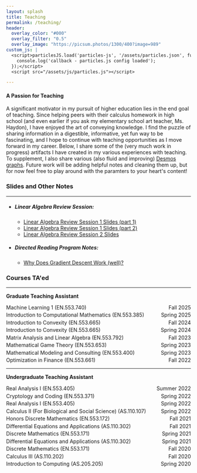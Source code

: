 ```yaml
---
layout: splash
title: Teaching
permalink: /teaching/
header:
  overlay_color: "#000"
  overlay_filter: "0.5"
  overlay_image: "https://picsum.photos/1300/400?image=989"
custom_js: |
  <script>particlesJS.load('particles-js', '/assets/particles.json', function() {
    console.log('callback - particles.js config loaded');
  });</script>
  <script src="/assets/js/particles.js"></script>

---
```



#### **A Passion for Teaching**<br>
A significant motivator in my pursuit of higher education lies in the end goal of teaching. Since helping peers with their calculus homework in high school (and even earlier if you ask my elementary school art teacher, Ms. Haydon), I have enjoyed the art of conveying knowledge. I find the puzzle of sharing information in a digestible, informative, yet fun way to be fascinating, and I hope to continue with teaching opportunities as I move forward in my career. Below, I share some of the (very much work in progress) artifacts I have created in my various experiences with teaching. To supplement, I also share various (also fluid and improving) <a href="https://aaronzoll.github.io/DesmosGallery.html">Desmos graphs</a>. Future work will be adding helpful notes and cleaning them up, but for now feel free to play around with the paramters to your heart's content!

### Slides and Other Notes
---

- ##### **Linear Algebra Review Session:**
  - [Linear Algebra Review Session 1 Slides (part 1)](/assets/lin_alg_review_slides/Lin_Alg_Review_Session_1.pdf)
  - [Linear Algebra Review Session 1 Slides (part 2)](/assets/lin_alg_review_slides/Lin_Alg_Review_Session_1__part_2_.pdf)
  - [Linear Algebra Review Session 2 Slides](/assets/lin_alg_review_slides/Lin_Alg_Review_Session_2.pdf)
- ##### **Directed Reading Program Notes:**
  - [Why Does Gradient Descent Work (well)?](/assets/DRP_Notes.pdf)

### Courses TA'ed
---

**Graduate Teaching Assistant**

<div style="display: flex; flex-direction: column; gap: 0.25em;">

  <div style="display: flex; justify-content: space-between;">
    <span>Machine Learning 1 (EN.553.740)</span>
    <span>Fall 2025</span>
  </div>

  <div style="display: flex; justify-content: space-between;">
    <span>Introduction to Computational Mathematics (EN.553.385)</span>
    <span>Spring 2025</span>
  </div>

  <div style="display: flex; justify-content: space-between;">
    <span>Introduction to Convexity (EN.553.665)</span>
    <span>Fall 2024</span>
  </div>

  <div style="display: flex; justify-content: space-between;">
    <span>Introduction to Convexity (EN.553.665)</span>
    <span>Spring 2024</span>
  </div>

  <div style="display: flex; justify-content: space-between;">
    <span>Matrix Analysis and Linear Algebra (EN.553.792)</span>
    <span>Fall 2023</span>
  </div>

  <div style="display: flex; justify-content: space-between;">
    <span>Mathematical Game Theory (EN.553.653)</span>
    <span>Spring 2023</span>
  </div>  

  <div style="display: flex; justify-content: space-between;">
    <span>Mathematical Modeling and Consulting (EN.553.400)</span>
    <span>Spring 2023</span>
  </div>

  <div style="display: flex; justify-content: space-between;">
    <span>Optimization in Finance (EN.553.661)</span>
    <span>Fall 2022</span>
  </div>


</div>
<hr>

**Undergraduate Teaching Assistant**

<div style="display: flex; flex-direction: column; gap: 0.25em;">

  <div style="display: flex; justify-content: space-between;">
    <span>Real Analysis I (EN.553.405)</span>
    <span>Summer 2022</span>
  </div>  

  <div style="display: flex; justify-content: space-between;">
    <span>Cryptology and Coding (EN.553.371)</span>
    <span>Spring 2022</span>
  </div>

  <div style="display: flex; justify-content: space-between;">
    <span>Real Analysis I (EN.553.405)</span>
    <span>Spring 2022</span>
  </div>

  <div style="display: flex; justify-content: space-between;">
    <span>Calculus II (For Biological and Social Science) (AS.110.107)</span>
    <span>Spring 2022</span>
  </div>  

  <div style="display: flex; justify-content: space-between;">
    <span>Honors Discrete Mathematics (EN.553.172)</span>
    <span>Fall 2021</span>
  </div>

  <div style="display: flex; justify-content: space-between;">
    <span>Differential Equations and Applications (AS.110.302)</span>
    <span>Fall 2021</span>
  </div>  

  <div style="display: flex; justify-content: space-between;">
    <span>Discrete Mathematics (EN.553.171)</span>
    <span>Spring 2021</span>
  </div>

  <div style="display: flex; justify-content: space-between;">
    <span>Differential Equations and Applications (AS.110.302)</span>
    <span>Spring 2021</span>
  </div>

  <div style="display: flex; justify-content: space-between;">
    <span>Discrete Mathematics (EN.553.171)</span>
    <span>Fall 2020</span>
  </div>

  <div style="display: flex; justify-content: space-between;">
    <span>Calculus III (AS.110.202)</span>
    <span>Fall 2020</span>
  </div>

  <div style="display: flex; justify-content: space-between;">
    <span>Introduction to Computing (AS.205.205)</span>
    <span>Spring 2020</span>
  </div>

</div>
